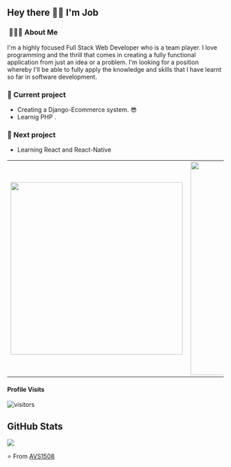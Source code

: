 <h2> Hey there 👋🏾 I'm Job</h2>

<h3> &nbsp;👩🏾‍💻 About Me </h3>

I'm a highly focused Full Stack Web Developer who is a team player. I love
programming and the thrill that comes in creating a fully functional application
from just an idea or a problem. I'm looking for a position whereby I'll be able to
fully apply the knowledge and skills that I have learnt so far in software
development.

<h3> 🌱 Current project </h3>

- Creating a Django-Ecommerce system. 😎
- Learnig PHP <Beginner>. 

<h3> 🔮 Next project </h3>

- Learning React and React-Native<br>


<center>
<table>
  <tr>
      <td><img width="400px" align="left" src="https://github-readme-stats.vercel.app/api/top-langs/?username=Maryan23&hide=html&layout=compact&show_icons=true&theme=tokyonight" /></td>
      <td><img width="495px" align="left" src="https://github-readme-stats.vercel.app/api?username=Maryan23&hide=stars,contribs&count_private=true&show_icons=true&theme=tokyonight&hide_border=ture&hide_title=true" /></td>
</table>
</center>

#### Profile Visits 

![visitors](https://visitor-badge.glitch.me/badge?page_id=jobkarani.)

<h2>GitHub Stats</h2>
<a align="center"href="https://readme-stats-cfgj2cxdy.vercel.app/api?username=maryan23&count_private=true&show_icons=true&theme=cobalt">
  <img align="center" src = "https://github-readme-streak-stats.herokuapp.com/?user=jobkarani&">
</a><br>


⭐️ From [AVS1508](https://github.com/AVS1508)

<!---
jobkarani/jobkarani is a ✨ special ✨ repository because its `README.md` (this file) appears on your GitHub profile.
You can click the Preview link to take a look at your changes.
--->
